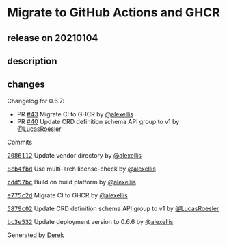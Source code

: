 # Migrate to GitHub Actions and GHCR

## release on 20210104
## description
## changes
Changelog for 0.6.7:

* PR <a class="issue-link js-issue-link" data-error-text="Failed to load title" data-id="778139810" data-permission-text="Title is private" data-url="https://github.com/openfaas/ingress-operator/issues/43" data-hovercard-type="pull_request" data-hovercard-url="/openfaas/ingress-operator/pull/43/hovercard" href="https://github.com/openfaas/ingress-operator/pull/43">#43</a> Migrate CI to GHCR by <a class="user-mention notranslate" data-hovercard-type="user" data-hovercard-url="/users/alexellis/hovercard" data-octo-click="hovercard-link-click" data-octo-dimensions="link_type:self" href="https://github.com/alexellis">@alexellis</a>
* PR <a class="issue-link js-issue-link" data-error-text="Failed to load title" data-id="743264745" data-permission-text="Title is private" data-url="https://github.com/openfaas/ingress-operator/issues/40" data-hovercard-type="pull_request" data-hovercard-url="/openfaas/ingress-operator/pull/40/hovercard" href="https://github.com/openfaas/ingress-operator/pull/40">#40</a> Update CRD definition schema API group to v1 by <a class="user-mention notranslate" data-hovercard-type="user" data-hovercard-url="/users/LucasRoesler/hovercard" data-octo-click="hovercard-link-click" data-octo-dimensions="link_type:self" href="https://github.com/LucasRoesler">@LucasRoesler</a>

Commits  

<a class="commit-link" data-hovercard-type="commit" data-hovercard-url="https://github.com/openfaas/ingress-operator/commit/2086112fb0fa9cb0be23e59c90228c918343ce35/hovercard" href="https://github.com/openfaas/ingress-operator/commit/2086112fb0fa9cb0be23e59c90228c918343ce35"><tt>2086112</tt></a> Update vendor directory by <a class="user-mention notranslate" data-hovercard-type="user" data-hovercard-url="/users/alexellis/hovercard" data-octo-click="hovercard-link-click" data-octo-dimensions="link_type:self" href="https://github.com/alexellis">@alexellis</a>  

<a class="commit-link" data-hovercard-type="commit" data-hovercard-url="https://github.com/openfaas/ingress-operator/commit/8cb4fbd96571c8b59733509e65e7c6423019e155/hovercard" href="https://github.com/openfaas/ingress-operator/commit/8cb4fbd96571c8b59733509e65e7c6423019e155"><tt>8cb4fbd</tt></a> Use multi-arch license-check by <a class="user-mention notranslate" data-hovercard-type="user" data-hovercard-url="/users/alexellis/hovercard" data-octo-click="hovercard-link-click" data-octo-dimensions="link_type:self" href="https://github.com/alexellis">@alexellis</a>  

<a class="commit-link" data-hovercard-type="commit" data-hovercard-url="https://github.com/openfaas/ingress-operator/commit/cdd57bc6b29fe6a2e0de3f4bf92b80a2721c4c32/hovercard" href="https://github.com/openfaas/ingress-operator/commit/cdd57bc6b29fe6a2e0de3f4bf92b80a2721c4c32"><tt>cdd57bc</tt></a> Build on build platform by <a class="user-mention notranslate" data-hovercard-type="user" data-hovercard-url="/users/alexellis/hovercard" data-octo-click="hovercard-link-click" data-octo-dimensions="link_type:self" href="https://github.com/alexellis">@alexellis</a>  

<a class="commit-link" data-hovercard-type="commit" data-hovercard-url="https://github.com/openfaas/ingress-operator/commit/e775c2d3239cbb0f4bc673a3a1852b5e6803ca8a/hovercard" href="https://github.com/openfaas/ingress-operator/commit/e775c2d3239cbb0f4bc673a3a1852b5e6803ca8a"><tt>e775c2d</tt></a> Migrate CI to GHCR by <a class="user-mention notranslate" data-hovercard-type="user" data-hovercard-url="/users/alexellis/hovercard" data-octo-click="hovercard-link-click" data-octo-dimensions="link_type:self" href="https://github.com/alexellis">@alexellis</a>  

<a class="commit-link" data-hovercard-type="commit" data-hovercard-url="https://github.com/openfaas/ingress-operator/commit/5879c0269d47aac54b3f2ac7a04824627b6b1e57/hovercard" href="https://github.com/openfaas/ingress-operator/commit/5879c0269d47aac54b3f2ac7a04824627b6b1e57"><tt>5879c02</tt></a> Update CRD definition schema API group to v1 by <a class="user-mention notranslate" data-hovercard-type="user" data-hovercard-url="/users/LucasRoesler/hovercard" data-octo-click="hovercard-link-click" data-octo-dimensions="link_type:self" href="https://github.com/LucasRoesler">@LucasRoesler</a>  

<a class="commit-link" data-hovercard-type="commit" data-hovercard-url="https://github.com/openfaas/ingress-operator/commit/bc3e5326bc851bc50a791512ee593047dd933f44/hovercard" href="https://github.com/openfaas/ingress-operator/commit/bc3e5326bc851bc50a791512ee593047dd933f44"><tt>bc3e532</tt></a> Update deployment version to 0.6.6 by <a class="user-mention notranslate" data-hovercard-type="user" data-hovercard-url="/users/alexellis/hovercard" data-octo-click="hovercard-link-click" data-octo-dimensions="link_type:self" href="https://github.com/alexellis">@alexellis</a>

Generated by <a href="https://github.com/alexellis/derek/">Derek</a>

